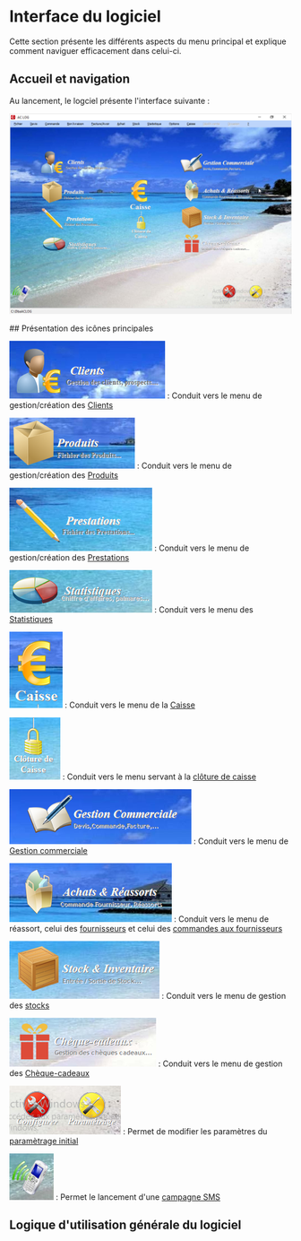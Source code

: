 # Interface du logiciel

Cette section présente les différents aspects du menu principal et explique comment naviguer efficacement dans celui-ci.

## Accueil et navigation

Au lancement, le logciel présente l'interface suivante : 

![](img/ecranAccueil.png)







<a id="pres"></a>

## Présentation des icônes principales

![image-20250604114032009](img/image-20250604114032009.png)  : Conduit vers le menu de gestion/création des [Clients](client/ficheClient.md)

![image-20250604114109042](img/image-20250604114109042.png)  : Conduit vers le menu de gestion/création des [Produits](produits/ficheProduits.md) 

![image-20250611140459503](img/image-20250611140459503.png) : Conduit vers le menu de gestion/création des [Prestations](prestations/fichePrestations.md)

![image-20250611141405262](img/image-20250611141405262.png) : Conduit vers le menu des [Statistiques](stats.md)

![image-20250611141442068](img/image-20250611141442068.png)  : Conduit vers le menu de la [Caisse](caisse.md)

![image-20250611141545323](img/image-20250611141545323.png)  : Conduit vers le menu servant à la [clôture de caisse](cloture.md)

![image-20250611141643916](img/image-20250611141643916.png)  : Conduit vers le menu de [Gestion commerciale](gestion.md)

![image-20250611141942504](img/image-20250611141942504.png) : Conduit vers le menu de réassort, celui des [fournisseurs](fournisseurs/ficheFournisseur.md) et celui des [commandes aux fournisseurs](cmdFournisseurs.md)



![image-20250611142441464](img/image-20250611142441464.png)  : Conduit vers le menu de gestion des [stocks](stock.md)



![image-20250611142610526](img/image-20250611142610526.png)  : Conduit vers le menu de gestion des [Chèque-cadeaux](chequeCadeaux/ficheCheques.md)



![image-20250611142717054](img/image-20250611142717054.png)  : Permet de modifier les paramètres du [paramètrage initial](parametrage.md)

![image-20250611142833310](img/image-20250611142833310.png) : Permet le lancement d'une [campagne SMS](client/ficheClient.md#mailing-sms)





## Logique d'utilisation générale du logiciel



